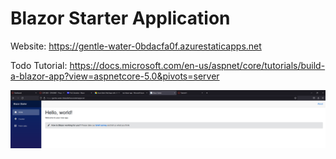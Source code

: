 # Blazor Starter Application

Website: https://gentle-water-0bdacfa0f.azurestaticapps.net

Todo Tutorial: https://docs.microsoft.com/en-us/aspnet/core/tutorials/build-a-blazor-app?view=aspnetcore-5.0&pivots=server

![screenshot](webSC.png)
